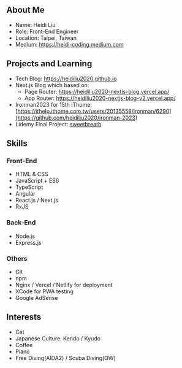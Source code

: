 ## About Me

+ Name: Heidi Liu
+ Role: Front-End Engineer
+ Location: Taipei, Taiwan
+ Medium: https://heidi-coding.medium.com

## Projects and Learning

+ Tech Blog: https://heidiliu2020.github.io
+ Next.js Blog which based on:
    + Page Router: https://heidiliu2020-nextjs-blog.vercel.app/
    + App Router: https://heidiliu2020-nextjs-blog-v2.vercel.app/
+ Ironman2023 for 15th iThome: [https://ithelp.ithome.com.tw/users/20135558/ironman/6290](https://github.com/heidiliu2020/ironman-2023)
+ Lidemy Final Project: [sweetbreath](https://github.com/heidiliu2020/sweetbreath)

## Skills

### Front-End

+ HTML & CSS
+ JavaScript + ES6
+ TypeScript
+ Angular
+ React.js / Next.js
+ RxJS

### Back-End

+ Node.js
+ Express.js

### Others

+ Git
+ npm
+ Nginx / Vercel / Netlify for deployment
+ XCode for PWA testing
+ Google AdSense

## Interests

+ Cat
+ Japanese Culture: Kendo / Kyudo
+ Coffee
+ Piano
+ Free Diving(AIDA2) / Scuba Diving(OW)
